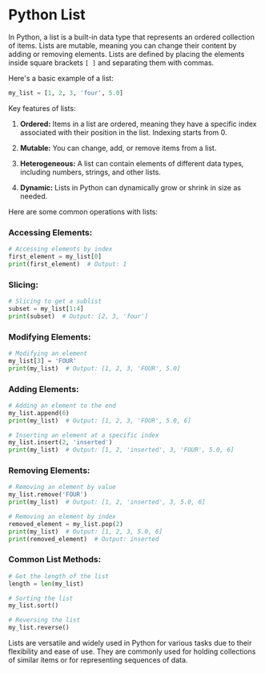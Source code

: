 # Python List

In Python, a list is a built-in data type that represents an ordered collection of items. Lists are mutable, meaning you can change their content by adding or removing elements. Lists are defined by placing the elements inside square brackets `[ ]` and separating them with commas.

Here's a basic example of a list:

```python
my_list = [1, 2, 3, 'four', 5.0]
```

Key features of lists:

1. **Ordered:** Items in a list are ordered, meaning they have a specific index associated with their position in the list. Indexing starts from 0.

2. **Mutable:** You can change, add, or remove items from a list.

3. **Heterogeneous:** A list can contain elements of different data types, including numbers, strings, and other lists.

4. **Dynamic:** Lists in Python can dynamically grow or shrink in size as needed.

Here are some common operations with lists:

### Accessing Elements:

```python
# Accessing elements by index
first_element = my_list[0]
print(first_element)  # Output: 1
```

### Slicing:

```python
# Slicing to get a sublist
subset = my_list[1:4]
print(subset)  # Output: [2, 3, 'four']
```

### Modifying Elements:

```python
# Modifying an element
my_list[3] = 'FOUR'
print(my_list)  # Output: [1, 2, 3, 'FOUR', 5.0]
```

### Adding Elements:

```python
# Adding an element to the end
my_list.append(6)
print(my_list)  # Output: [1, 2, 3, 'FOUR', 5.0, 6]

# Inserting an element at a specific index
my_list.insert(2, 'inserted')
print(my_list)  # Output: [1, 2, 'inserted', 3, 'FOUR', 5.0, 6]
```

### Removing Elements:

```python
# Removing an element by value
my_list.remove('FOUR')
print(my_list)  # Output: [1, 2, 'inserted', 3, 5.0, 6]

# Removing an element by index
removed_element = my_list.pop(2)
print(my_list)  # Output: [1, 2, 3, 5.0, 6]
print(removed_element)  # Output: inserted
```

### Common List Methods:

```python
# Get the length of the list
length = len(my_list)

# Sorting the list
my_list.sort()

# Reversing the list
my_list.reverse()
```

Lists are versatile and widely used in Python for various tasks due to their flexibility and ease of use. They are commonly used for holding collections of similar items or for representing sequences of data.